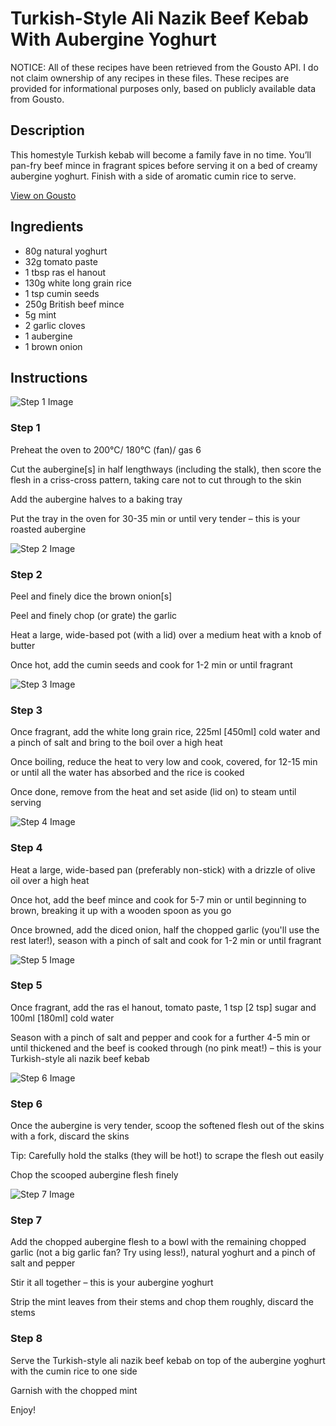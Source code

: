 # Turkish-Style Ali Nazik Beef Kebab With Aubergine Yoghurt

NOTICE: All of these recipes have been retrieved from the Gousto API. I do not claim ownership of any recipes in these files. These recipes are provided for informational purposes only, based on publicly available data from Gousto.

## Description

This homestyle Turkish kebab will become a family fave in no time. You’ll pan-fry beef mince in fragrant spices before serving it on a bed of creamy aubergine yoghurt. Finish with a side of aromatic cumin rice to serve.


[View on Gousto](https://www.gousto.co.uk/recipes/cookbook/turkish-style-ali-nazik-beef-kebab-with-aubergine-yoghurt-cumin-rice)

## Ingredients

- 80g natural yoghurt
- 32g tomato paste
- 1 tbsp ras el hanout
- 130g white long grain rice
- 1 tsp cumin seeds
- 250g British beef mince
- 5g mint
- 2 garlic cloves
- 1 aubergine
- 1 brown onion

## Instructions

![Step 1 Image](https://production-media.gousto.co.uk/cms/recipe-step-image/step-1-1685091526404-x200.jpg)

### Step 1

Preheat the oven to 200°C/ 180°C (fan)/ gas 6

Cut the aubergine<span class="text-danger">[s]</span> in half lengthways (including the stalk), then score the flesh in a criss-cross pattern, taking care not to cut through to the skin

Add the aubergine halves to a baking tray

Put the tray in the oven for 30-35 min or until very tender – this is your roasted aubergine

![Step 2 Image](https://production-media.gousto.co.uk/cms/recipe-step-image/Step-2-1685091529696-x200.jpg)

### Step 2

Peel and finely dice the brown onion<span class="text-danger">[s]</span>

Peel and finely chop (or grate) the garlic

Heat a large, wide-based pot (with a lid) over a medium heat with a knob of butter

Once hot, add the cumin seeds and cook for 1-2 min or until fragrant

![Step 3 Image](https://production-media.gousto.co.uk/cms/recipe-step-image/Step-3-1685091531992-x200.jpg)

### Step 3

Once fragrant, add the white long grain rice, 225ml <span class="text-danger">[450ml]</span> cold water and a pinch of salt and bring to the boil over a high heat

Once boiling, reduce the heat to very low and cook, covered, for 12-15 min or until all the water has absorbed and the rice is cooked

Once done, remove from the heat and set aside (lid on) to steam until serving

![Step 4 Image](https://production-media.gousto.co.uk/cms/recipe-step-image/Step-4-1685091534761-x200.jpg)

### Step 4

Heat a large, wide-based pan (preferably non-stick) with a drizzle of olive oil over a high heat

Once hot, add the beef mince and cook for 5-7 min or until beginning to brown, breaking it up with a wooden spoon as you go

Once browned, add the diced onion, half the chopped garlic (you'll use the rest later!), season with a pinch of salt and cook for 1-2 min or until fragrant

![Step 5 Image](https://production-media.gousto.co.uk/cms/recipe-step-image/Step-5-1685091537667-x200.jpg)

### Step 5

Once fragrant, add the ras el hanout, tomato paste, 1 tsp <span class="text-danger">[2 tsp] </span>sugar and 100ml <span class="text-danger">[180ml]</span> cold water

Season with a pinch of salt and pepper and cook for a further 4-5 min or until thickened and the beef is cooked through (no pink meat!) – this is your Turkish-style ali nazik beef kebab

![Step 6 Image](https://production-media.gousto.co.uk/cms/recipe-step-image/Step-6-1685091541060-x200.jpg)

### Step 6

Once the aubergine is very tender, scoop the softened flesh out of the skins with a fork, discard the skins

Tip: Carefully hold the stalks (they will be hot!) to scrape the flesh out easily

Chop the scooped aubergine flesh finely

![Step 7 Image](https://production-media.gousto.co.uk/cms/recipe-step-image/Step-7-1685091544173-x200.jpg)

### Step 7

Add the chopped aubergine flesh to a bowl with the remaining chopped garlic (not a big garlic fan? Try using less!), natural yoghurt and a pinch of salt and pepper

Stir it all together – this is your aubergine yoghurt

Strip the mint leaves from their stems and chop them roughly, discard the stems

### Step 8

Serve the Turkish-style ali nazik beef kebab on top of the aubergine yoghurt with the cumin rice to one side

Garnish with the chopped mint

Enjoy!

